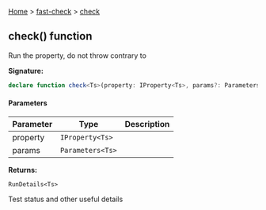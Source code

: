[Home](/) &gt; [fast-check](../fast-check.md) &gt; [check](check_2.md)

## check() function

Run the property, do not throw contrary to 

<b>Signature:</b>

```typescript
declare function check<Ts>(property: IProperty<Ts>, params?: Parameters<Ts>): RunDetails<Ts>;
```

#### Parameters

|  Parameter | Type | Description |
|  --- | --- | --- |
|  property | <code>IProperty&lt;Ts&gt;</code> |  |
|  params | <code>Parameters&lt;Ts&gt;</code> |  |

<b>Returns:</b>

`RunDetails<Ts>`

Test status and other useful details

